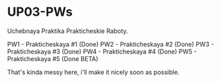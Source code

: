 # UP03-PWs
Uchebnaya Praktika Prakticheskie Raboty.

PW1 - Prakticheskaya #1 (Done)
PW2 - Prakticheskaya #2 (Done)
PW3 - Prakticheskaya #3 (Done)
PW4 - Prakticheskaya #4 (Done)
PW5 - Prakticheskaya #5 (Done BETA)

That's kinda messy here, i'll make it nicely soon as possible.
